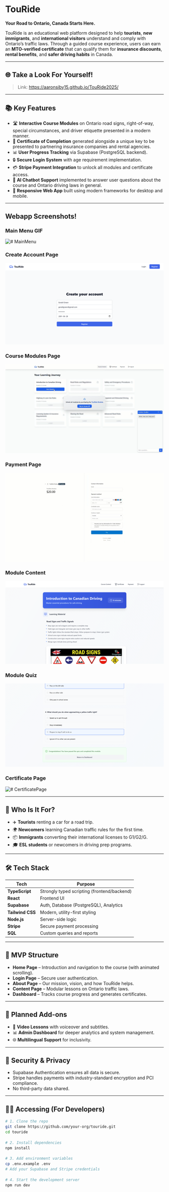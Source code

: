 # TouRide

**Your Road to Ontario, Canada Starts Here.**

TouRide is an educational web platform designed to help **tourists**, **new immigrants**, and **international visitors** understand and comply with Ontario’s traffic laws. Through a guided course experience, users can earn an **MTO-verified certificate** that can qualify them for **insurance discounts**, **rental benefits**, and **safer driving habits** in Canada.

---

## 🌐 Take a Look For Yourself!

> Link: https://aaronsiby15.github.io/TouRide2025/

---

## 📚 Key Features

- 🛣 **Interactive Course Modules** on Ontario road signs, right-of-way, special circumstances, and driver etiquette presented in a modern manner.
- 📜 **Certificate of Completion** generated alongside a unique key to be presented to partnering insurance companies and rental agencies.
- 📊 **User Progress Tracking** via Supabase (PostgreSQL backend).
- 🔒 **Secure Login System** with age requirement implementation.
- 💳 **Stripe Payment Integration** to unlock all modules and certificate access.
- 🤖 **AI Chatbot Support** implemented to answer user questions about the course and Ontario driving laws in general.
- 📱 **Responsive Web App** built using modern frameworks for desktop and mobile.

---

## Webapp Screenshots!

### Main Menu GIF
![# MainMenu](project/src/images/readmeimages/mainMenu.gif)

### Create Account Page
![# CreateAccount](project/src/images/readmeimages/createAccount.png)

### Course Modules Page
![# CousreMdodule](project/src/images/readmeimages/courseModules.png)

### Payment Page
![# CousreMdodule](project/src/images/readmeimages/paymentPage.png)

### Module Content
![# ModuleContent](project/src/images/readmeimages/moduleContent.png)

### Module Quiz
![# ModuleQuiz](project/src/images/readmeimages/moduleQuiz.png)

### Certificate Page
![# CertificatePage](src/model/assets/readmeImages/certificatePage.png)

---

## 💼 Who Is It For?

- ✈️ **Tourists** renting a car for a road trip.
- 🌍 **Newcomers** learning Canadian traffic rules for the first time.
- 📦 **Immigrants** converting their international licenses to G1/G2/G.
- 🎓 **ESL students** or newcomers in driving prep programs.

---

## 🛠 Tech Stack

| Tech             | Purpose                                |
|------------------|----------------------------------------|
| **TypeScript**   | Strongly typed scripting (frontend/backend) |
| **React**        | Frontend UI                            |
| **Supabase**     | Auth, Database (PostgreSQL), Analytics |
| **Tailwind CSS** | Modern, utility-first styling          |
| **Node.js**      | Server-side logic                      |
| **Stripe**       | Secure payment processing              |
| **SQL**          | Custom queries and reports             |

---

## 🧱 MVP Structure

- **Home Page** – Introduction and navigation to the course (with animated scrolling).
- **Login Page** – Secure user authentication.
- **About Page** – Our mission, vision, and how TouRide helps.
- **Content Page** – Modular lessons on Ontario traffic laws.
- **Dashboard** – Tracks course progress and generates certificates.

---

## 🧩 Planned Add-ons

- 🎥 **Video Lessons** with voiceover and subtitles.
- 📊 **Admin Dashboard** for deeper analytics and system management.
- 🌐 **Multilingual Support** for inclusivity.

---

## 🔐 Security & Privacy

- Supabase Authentication ensures all data is secure.
- Stripe handles payments with industry-standard encryption and PCI compliance.
- No third-party data shared.

---

## 🧑‍💻 Accessing (For Developers)

```bash
# 1. Clone the repo
git clone https://github.com/your-org/touride.git
cd touride

# 2. Install dependencies
npm install

# 3. Add environment variables
cp .env.example .env
# Add your Supabase and Stripe credentials

# 4. Start the development server
npm run dev
